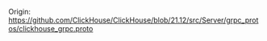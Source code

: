 Origin: https://github.com/ClickHouse/ClickHouse/blob/21.12/src/Server/grpc_protos/clickhouse_grpc.proto
